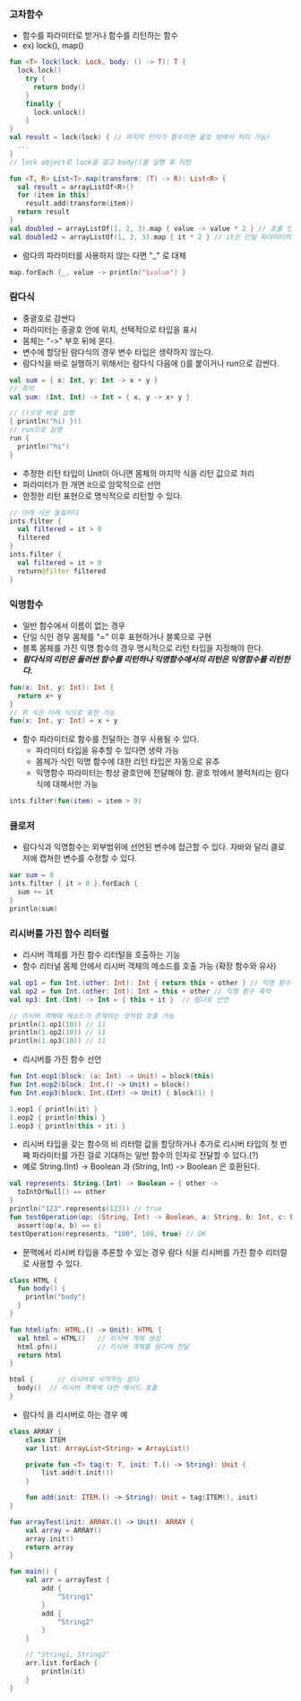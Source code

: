 ### 고차함수
- 함수를 파라미터로 받거나 함수를 리턴하는 함수
- ex) lock(), map()

```kotlin
fun <T> lock(lock: Lock, body: () -> T): T { 
  lock.lock()
    try {
      return body()
    }
    finally {
      lock.unlock() 
    }
}
val result = lock(lock) { // 마지막 인자가 함수이면 괄호 밖에서 처리 가능)
  ...
}
// lock object로 lock을 걸고 body()를 실행 후 리턴
```

```kotlin
fun <T, R> List<T>.map(transform: (T) -> R): List<R> { 
  val result = arrayListOf<R>()
  for (item in this)
    result.add(transform(item)) 
  return result
}
val doubled = arrayListOf(1, 2, 3).map { value -> value * 2 } // 호출 인자가 람다만 있다면 괄호를 완전 생략
val doubled2 = arrayListOf(1, 2, 3).map { it * 2 } // it은 단일 파라미터의 경우 암묵적 이름이다. "->" 생략가능
```

- 람다의 파라미터를 사용하지 않는 다면 "_" 로 대체
```kotlin
map.forEach {_, value -> println("$value") }
```

### 람다식
- 중괄호로 감싼다
- 파라미터는 중괄호 안에 위치, 선택적으로 타입을 표시
- 몸체는 "->" 부호 뒤에 온다.
- 변수에 할당된 람다식의 경우 변수 타입은 생략하지 않는다. 
- 람다식을 바로 실행하기 위해서는 람다식 다음에 ()를 붙이거나 run으로 감싼다.

```kotlin
val sum = { x: Int, y: Int -> x + y }
// 축약
val sum: (Int, Int) -> Int = { x, y -> x+ y }

// ()으로 바로 실행
{ println("hi) }()
// run으로 실행
run {
  println("hi")
}
```

- 추정한 리턴 타입이 Unit이 아니면 몸체의 마지막 식을 리턴 값으로 처리
- 파라미터가 한 개면 it으로 암묵적으로 선언
- 한정한 리턴 표현으로 명식적으로 리턴할 수 있다.

```kotlin
// 아래 식은 동일하다
ints.filter {
  val filtered = it > 0
  filtered
}
ints.filter {
  val filtered = it > 0
  return@filter filtered
}
```

### 익명함수
- 일반 함수에서 이름이 없는 경우
- 단일 식인 경우 몸체를 "=" 이후 표현하거나 블록으로 구현
- 블록 몸체를 가진 익명 함수의 경우 명시적으로 리턴 타입을 지정해야 한다.
- *__람다식의 리턴은 둘러싼 함수를 리턴하나 익명함수에서의 리턴은 익명함수를 리턴한다.__*

```kotlin
fun(x: Int, y: Int): Int {
  return x+ y
}
// 위 식은 아래 식으로 표현 가능
fun(x: Int, y: Int) = x + y
```

- 함수 파라미터로 함수를 전달하는 경우 사용될 수 있다.
  - 파라미터 타입을 유추할 수 있다면 생략 가능
  - 몸체가 식인 익명 함수에 대한 리턴 타입은 자동으로 유추
  - 익명함수 파라미터는 항상 괄호안에 전달해야 함. 괄호 밖에서 블럭처리는 람다 식에 대해서만 가능
```kotlin
ints.filter(fun(item) = item > 0)
```

### 클로저
- 람다식과 익명함수는 외부범위에 선언된 변수에 접근할 수 있다. 자바와 달리 클로저에 캡쳐한 변수를 수정할 수 있다.
```kotlin
var sum = 0
ints.filter { it > 0 }.forEach {
  sum += it
}
println(sum)
```

### 리시버를 가진 함수 리터럴
- 리시버 객체를 가진 함수 리터털을 호출하는 기능
- 함수 리터널 몸체 안에서 리시버 객체의 메소드를 호출 가능 (확장 함수와 유사)

```kotlin
val op1 = fun Int.(other: Int): Int { return this + other } // 익명 함수 선언
val op2 = fun Int.(other: Int): Int = this + other // 익명 함수 축약
val op3: Int.(Int) -> Int = { this + it }  // 람다로 선언

// 리시버 객체에 메소드가 존재하는 것처럼 호출 가능
println(1.op1(10)) // 11
println(1.op2(10)) // 11
println(1.op3(10)) // 11
```
- 리시버를 가진 함수 선언
```kotlin
fun Int.eop1(block: (a: Int) -> Unit) = block(this)
fun Int.eop2(block: Int.() -> Unit) = block()
fun Int.eop3(block: Int.(Int) -> Unit) { block(1) }

1.eop1 { println(it) }
1.eop2 { println(this) }
1.eop3 { println(this + it) }
```
- 리시버 타입을 갖는 함수의 비 리터럴 값을 할당하거나 추가로 리시버 타입의 첫 번째 파라미터를 가진 걸로 기대하는 일반 함수의 인자로 전달할 수 있다.(?)
- 예로 String.(Int) -> Boolean 과 (String, Int) -> Boolean 은 호환된다.
```kotlin
val represents: String.(Int) -> Boolean = { other ->
  toIntOrNull() == other
}
println("123".represents(123)) // true
fun testOperation(op: (String, Int) -> Boolean, a: String, b: Int, c: Boolean) =
  assert(op(a, b) == c) 
testOperation(represents, "100", 100, true) // OK
```

- 문맥에서 리시버 타입을 추론할 수 있는 경우 람다 식을 리시버를 가진 함수 리터럴로 사용할 수 있다.
```kotlin
class HTML {
  fun body() {
    println("body")
  }
}

fun html(pfn: HTML.() -> Unit): HTML {
  val html = HTML()   // 리시버 객체 생성
  html.pfn()          // 리시버 객체를 람다에 전달
  return html
}

html {      // 리시버로 시작하는 람다
  body()  // 리시버 객체에 대한 메서드 호출
}
```

- 람다식 을 리시버로 하는 경우 예
```kotlin
class ARRAY {
    class ITEM
    var list: ArrayList<String> = ArrayList()

    private fun <T> tag(t: T, init: T.() -> String): Unit {
        list.add(t.init())
    }

    fun add(init: ITEM.() -> String): Unit = tag(ITEM(), init)
}

fun arrayTest(init: ARRAY.() -> Unit): ARRAY {
    val array = ARRAY()
    array.init()
    return array
}

fun main() {
    val arr = arrayTest {
        add {
            "String1"
        }
        add {
            "String2"
        }
    }

    // "String1, String2"
    arr.list.forEach {
        println(it)
    }
}
```
